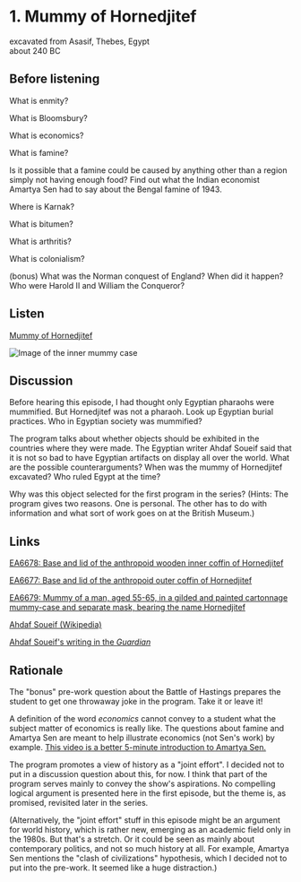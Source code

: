 # 1. Mummy of Hornedjitef

excavated from Asasif, Thebes, Egypt  
about 240 BC


## Before listening

What is enmity?

What is Bloomsbury?

What is economics?

What is famine?

Is it possible that a famine could be caused by anything other than a region simply not having enough food? Find out what the Indian economist Amartya Sen had to say about the Bengal famine of 1943.

Where is Karnak?

What is bitumen?

What is arthritis?

What is colonialism? 

(bonus) What was the Norman conquest of England? When did it happen? Who
were Harold II and William the Conqueror?


## Listen

[Mummy of Hornedjitef](http://www.bbc.co.uk/ahistoryoftheworld/objects/sogITE3FSKStlk12qd2W3w)

![Image of the inner mummy case](https://upload.wikimedia.org/wikipedia/commons/thumb/4/4e/Hornedjitef_mummy_british_museum.JPG/179px-Hornedjitef_mummy_british_museum.JPG)


## Discussion

Before hearing this episode, I had thought only Egyptian pharaohs were
mummified. But Hornedjitef was not a pharaoh. Look up Egyptian burial
practices. Who in Egyptian society was mummified?

The program talks about whether objects should be exhibited in the
countries where they were made. The Egyptian writer Ahdaf Soueif said
that it is not so bad to have Egyptian artifacts on display all over the
world. What are the possible counterarguments? When was the mummy of
Hornedjitef excavated? Who ruled Egypt at the time?

Why was this object selected for the first program in the series?
(Hints: The program gives two reasons. One is personal. The other has to
do with information and what sort of work goes on at the British
Museum.)


## Links

[EA6678: Base and lid of the anthropoid wooden inner coffin of Hornedjitef](http://www.britishmuseum.org/research/collection_online/collection_object_details.aspx?objectId=128988&partId=1)

[EA6677: Base and lid of the anthropoid outer coffin of Hornedjitef](http://www.britishmuseum.org/research/collection_online/collection_object_details.aspx?objectId=124406&partId=1)

[EA6679: Mummy of a man, aged 55-65, in a gilded and painted cartonnage mummy-case and separate mask, bearing the name Hornedjitef](http://www.britishmuseum.org/research/collection_online/collection_object_details.aspx?objectId=117326&partId=1)

[Ahdaf Soueif (Wikipedia)](https://en.wikipedia.org/wiki/Ahdaf_Soueif)

[Ahdaf Soueif's writing in the *Guardian*](http://www.theguardian.com/profile/ahdafsoueif)


## Rationale

The "bonus" pre-work question about the Battle of Hastings prepares the
student to get one throwaway joke in the program. Take it or leave it!

A definition of the word *economics* cannot convey to a student what the
subject matter of economics is really like. The questions about famine
and Amartya Sen are meant to help illustrate economics (not Sen's work)
by example. [This video is a better 5-minute introduction to
Amartya Sen.](http://www.mruniversity.com/courses/development-economics/amartya-sen-1-0)

The program promotes a view of history as a "joint effort". I decided
not to put in a discussion question about this, for now. I think that
part of the program serves mainly to convey the show's aspirations. No
compelling logical argument is presented here in the first episode, but
the theme is, as promised, revisited later in the series.

(Alternatively, the "joint effort" stuff in this episode might be an
argument for world history, which is rather new, emerging as an academic
field only in the 1980s. But that's a stretch. Or it could be seen as
mainly about contemporary politics, and not so much history at all. For
example, Amartya Sen mentions the "clash of civilizations" hypothesis,
which I decided not to put into the pre-work. It seemed like a huge
distraction.)
